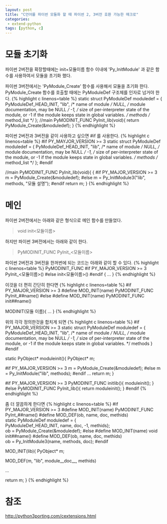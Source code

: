 ```yaml
---
layout: post
title: "C언어를 파이썬 모듈화 할 때 파이썬 2, 3버전 호환 가능한 매크로"
categories: 
 - extend-python
tags: [python, c]
---
```


# 모듈 초기화
파이썬 2버전을 확장할때에는 init+모듈이름 함수 이내에 'Py_InitModule' 과 같은 함수를 사용하여서 모듈을 초기화 했다.

파이썬 3버전에서는 'PyModule_Create' 함수를 사용해서 모듈을 초기화 한다.
PyModule_Create 함수를 호출할 때에는 PyModuleDef 구조체를 인자로 넘거야 한다.
{% highlight c linenos=table %}
static struct PyModuleDef moduledef = {
    PyModuleDef_HEAD_INIT,
    "lib",   /* name of module */
    NULL, /* module documentation, may be NULL */
    -1,       /* size of per-interpreter state of the module,
                 or -1 if the module keeps state in global variables. */
    methods	/* method_list */
};
//main
PyMODINIT_FUNC PyInit_lib(void){
    return PyModule_Create(&moduledef);
}
{% endhighlight %}


파이썬 2버전과 3버전을 같이 사용하고 싶으면 #if 를 사용한다.
{% highlight c linenos=table %}
#if PY_MAYJOR_VERSION >= 3
	static struct PyModuleDef moduledef = {
    	PyModuleDef_HEAD_INIT,
	    "lib",   /* name of module */
    	NULL, /* module documentation, may be NULL */
	    -1,       /* size of per-interpreter state of the module,
    	             or -1 if the module keeps state in global variables. */
	    methods	/* method_list */
	};
#endif

//main
PyMODINIT_FUNC PyInit_lib(void){
{
    #if PY_MAJOR_VERSION >= 3
    	m = PyModule_Create(&moduledef);
	#else
    	m = Py_InitModule3("lib", methods, "모듈 설명");
	#endif
    return m;
}
{% endhighlight %}

# 메인

파이썬 2버전에서는 아래와 같은 형식으로 메인 함수를 만들었다.
> void init<모듈이름>

하지만 파이썬 3버전에서는 아래와 같이 한다.
> PyMODINIT_FUNC PyInit_<모듈이름>

파이썬 2버전과 3버전을 한꺼번에 되는 코드는 아래와 같이 할 수 있다.
{% highlight c linenos=table %}
PyMODINIT_FUNC
#if PY_MAJOR_VERSION >= 3
PyInit_<모듈이름>()
#else
init<모듈이름>()
#endif
{
...
}
{% endhighlight %}

이것을 더 편히 간단히 한다면
{% highlight c linenos=table %}
#if PY_MAJOR_VERSION >= 3
	#define MOD_INIT(name) PyMODINIT_FUNC PyInit_##name()
#else
	#define MOD_INIT(name) PyMODINIT_FUNC init##name()

MODINIT(모듈 이름){
...
}
{% endhighlight %}

위의 각각 정의한것을 합치게 되면
{% highlight c linenos=table %}
#if PY_MAJOR_VERSION >= 3
static struct PyModuleDef moduledef = {
    	PyModuleDef_HEAD_INIT,
	    "lib",   /* name of module */
    	NULL, /* module documentation, may be NULL */
	    -1,       /* size of per-interpreter state of the module,
    	             or -1 if the module keeps state in global variables. */
	    methods
        }
#endif

static PyObject* moduleinit(){
	PyObject* m;

#if PY_MAJOR_VERSION >= 3
	m = PyModule_Create(&moduledef);
#else
	m = Py_InitModule("lib", methods);
#endif
	...
    return m;
}

#if PY_MAJOR_VERSION >= 3
PyMODINIT_FUNC initlib(){
	moduleinit();
}
#else
PyMODINIT_FUNC PyInit_lib(){
	return moduleinit();
}
#endif
{% endhighlight %}

좀 더 깔끔하게 한다면
{% highlight c linenos=table %}
#if PY_MAJOR_VERSION >= 3
	#define MOD_INIT(name) PyMODINIT_FUNC PyInt_##name()
    #define MOD_DEF(ob, name, doc, methids) \
    		static PyModuleDef moduledef = { \
            PyModuleDef_HEAD_INIT, name, doc, -1, methids};\
            ob = PyModule_Create(&moduledef);
#else
	#define MOD_INIT(name) void init##name()
    #define MOD_DEF(ob, name, doc, methids) \
    		ob = Py_InitModule3(name, methods, doc);
#endif            

MOD_INIT(lib){
PyObject* m;

MOD_DEF(m, "lib", module__doc__, methids)

...

return m;
}
{% endhighlight %}

# 참조
http://python3porting.com/cextensions.html



